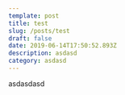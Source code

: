 ```yaml
---
template: post
title: test
slug: /posts/test
draft: false
date: 2019-06-14T17:50:52.893Z
description: asdasd
category: asdasd
---
```

asdasdasd
